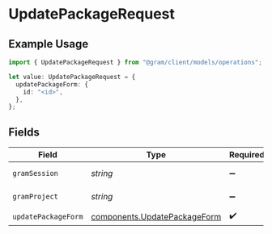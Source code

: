 # UpdatePackageRequest

## Example Usage

```typescript
import { UpdatePackageRequest } from "@gram/client/models/operations";

let value: UpdatePackageRequest = {
  updatePackageForm: {
    id: "<id>",
  },
};
```

## Fields

| Field                                                                        | Type                                                                         | Required                                                                     | Description                                                                  |
| ---------------------------------------------------------------------------- | ---------------------------------------------------------------------------- | ---------------------------------------------------------------------------- | ---------------------------------------------------------------------------- |
| `gramSession`                                                                | *string*                                                                     | :heavy_minus_sign:                                                           | Session header                                                               |
| `gramProject`                                                                | *string*                                                                     | :heavy_minus_sign:                                                           | project header                                                               |
| `updatePackageForm`                                                          | [components.UpdatePackageForm](../../models/components/updatepackageform.md) | :heavy_check_mark:                                                           | N/A                                                                          |